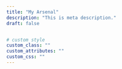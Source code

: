 ```yaml
---
title: "My Arsenal"
description: "This is meta description."
draft: false


# custom style
custom_class: "" 
custom_attributes: "" 
custom_css: ""
---
```

